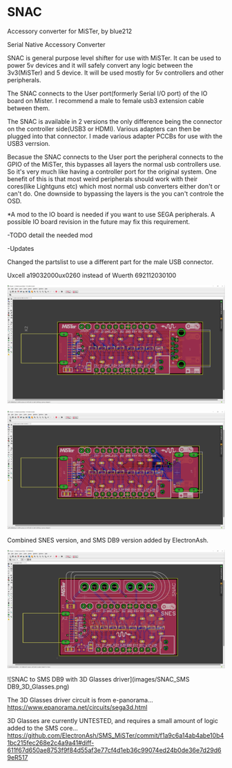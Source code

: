# SNAC
Accessory converter for MiSTer, by blue212


Serial Native Accessory Converter

SNAC is general purpose level shifter for use with MiSTer. It can be used to power 5v devices and it will safely convert any logic between the 3v3(MiSTer) and 5 device. It will be used mostly for 5v controllers and other peripherals.

The SNAC connects to the User port(formerly Serial I/O port) of the IO board on Mister. I recommend a male to female usb3 extension cable between them.

The SNAC is available in 2 versions the only difference being the connector on the controller side(USB3 or HDMI). Various adapters can then be plugged into that connector. I made various adapter PCCBs for use with the USB3 verrsion.

Becasue the SNAC connects to the User port the peripheral connects to the GPIO of the MiSTer, this bypasses all layers the normal usb controllers use. So it's very much like having a controller port for the original system. One benefit of this is that most weird peripherals should work with their cores(like Lightguns etc) which most normal usb converters either don't or can't do. One downside to bypassing the layers is the you can't controle the OSD.

*A mod to the IO board is needed if you want to use SEGA peripherals. A possible IO board revision in the future may fix this requirement.

-TODO detail the needed mod

-Updates

Changed the partslist to use a different part for the male USB connector.

Uxcell a19032000ux0260 instead of Wuerth 692112030100


![SNAC to "USB"](images/SNAC_USB.png)


![SNAC to "HDMI"](images/SNAC_HDMI.png)


Combined SNES version, and SMS DB9 version added by ElectronAsh.

![SNAC with SNES Socket](images/SNAC_SNES_Combined.png)


![SNAC to SMS DB9 with 3D Glasses driver](images/SNAC_SMS DB9_3D_Glasses.png)

The 3D Glasses driver circuit is from e-panorama...
<https://www.epanorama.net/circuits/sega3d.html>


3D Glasses are currently UNTESTED, and requires a small amount of logic added to the SMS core...
<https://github.com/ElectronAsh/SMS_MiSTer/commit/f1a9c6a14ab4abe10b41bc215fec268e2c4a9a41#diff-611f67d650ae8753f9f84d55af3e77cf4d1eb36c99074ed24b0de36e7d29d69eR517>

